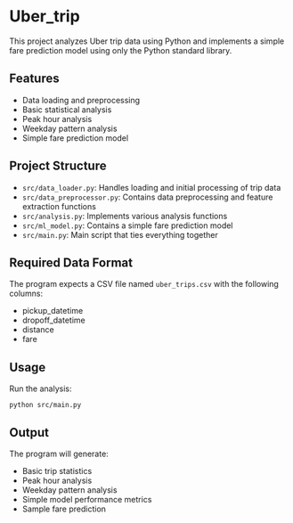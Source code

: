 # Uber_trip
This project analyzes Uber trip data using Python and implements a simple fare prediction model using only the Python standard library.
## Features

- Data loading and preprocessing
- Basic statistical analysis
- Peak hour analysis
- Weekday pattern analysis
- Simple fare prediction model

## Project Structure

- `src/data_loader.py`: Handles loading and initial processing of trip data
- `src/data_preprocessor.py`: Contains data preprocessing and feature extraction functions
- `src/analysis.py`: Implements various analysis functions
- `src/ml_model.py`: Contains a simple fare prediction model
- `src/main.py`: Main script that ties everything together

## Required Data Format

The program expects a CSV file named `uber_trips.csv` with the following columns:
- pickup_datetime
- dropoff_datetime
- distance
- fare

## Usage

Run the analysis:
```
python src/main.py
```

## Output

The program will generate:
- Basic trip statistics
- Peak hour analysis
- Weekday pattern analysis
- Simple model performance metrics
- Sample fare prediction
